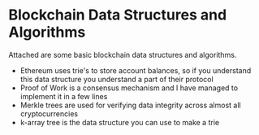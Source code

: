 # Blockchain Data Structures and Algorithms

Attached are some basic blockchain data structures and algorithms.

* Ethereum uses trie's to store account balances, so if you understand this data structure you understand a part of their protocol
* Proof of Work is a consensus mechanism and I have managed to implement it in a few lines
* Merkle trees are used for verifying data integrity across almost all cryptocurrencies
* k-array tree is the data structure you can use to make a trie
